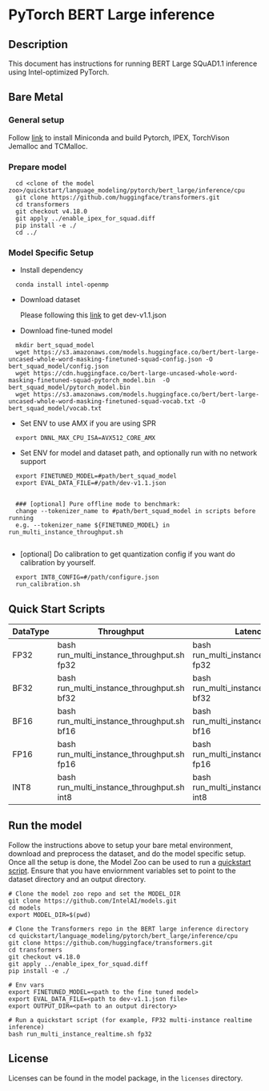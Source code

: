 <!--- 0. Title -->
# PyTorch BERT Large inference

<!-- 10. Description -->
## Description

This document has instructions for running BERT Large SQuAD1.1 inference using
Intel-optimized PyTorch.

## Bare Metal
### General setup

Follow [link](/docs/general/pytorch/BareMetalSetup.md) to install Miniconda and build Pytorch, IPEX, TorchVison Jemalloc and TCMalloc.

### Prepare model
```
  cd <clone of the model zoo>/quickstart/language_modeling/pytorch/bert_large/inference/cpu
  git clone https://github.com/huggingface/transformers.git
  cd transformers
  git checkout v4.18.0
  git apply ../enable_ipex_for_squad.diff
  pip install -e ./
  cd ../

```
### Model Specific Setup
* Install dependency
```
  conda install intel-openmp
```

* Download dataset

  Please following this [link](https://github.com/huggingface/transformers/tree/v3.0.2/examples/question-answering) to get dev-v1.1.json

* Download fine-tuned model
```
  mkdir bert_squad_model
  wget https://s3.amazonaws.com/models.huggingface.co/bert/bert-large-uncased-whole-word-masking-finetuned-squad-config.json -O bert_squad_model/config.json
  wget https://cdn.huggingface.co/bert-large-uncased-whole-word-masking-finetuned-squad-pytorch_model.bin  -O bert_squad_model/pytorch_model.bin
  wget https://s3.amazonaws.com/models.huggingface.co/bert/bert-large-uncased-whole-word-masking-finetuned-squad-vocab.txt -O bert_squad_model/vocab.txt
```

* Set ENV to use AMX if you are using SPR
```
  export DNNL_MAX_CPU_ISA=AVX512_CORE_AMX
```

* Set ENV for model and dataset path, and optionally run with no network support
```
  export FINETUNED_MODEL=#path/bert_squad_model
  export EVAL_DATA_FILE=#/path/dev-v1.1.json
  
  
  ### [optional] Pure offline mode to benchmark:
  change --tokenizer_name to #path/bert_squad_model in scripts before running
  e.g. --tokenizer_name ${FINETUNED_MODEL} in run_multi_instance_throughput.sh
  
```

* [optional] Do calibration to get quantization config if you want do calibration by yourself.
```
  export INT8_CONFIG=#/path/configure.json
  run_calibration.sh
```

## Quick Start Scripts

|  DataType   | Throughput  |  Latency    |   Accuracy  |
| ----------- | ----------- | ----------- | ----------- |
| FP32        | bash run_multi_instance_throughput.sh fp32 | bash run_multi_instance_realtime.sh fp32 | bash run_accuracy.sh fp32 |
| BF32        | bash run_multi_instance_throughput.sh bf32 | bash run_multi_instance_realtime.sh bf32 | bash run_accuracy.sh bf32 |
| BF16        | bash run_multi_instance_throughput.sh bf16 | bash run_multi_instance_realtime.sh bf16 | bash run_accuracy.sh bf16 |
| FP16        | bash run_multi_instance_throughput.sh fp16 | bash run_multi_instance_realtime.sh fp16 | bash run_accuracy.sh fp16 |
| INT8        | bash run_multi_instance_throughput.sh int8 | bash run_multi_instance_realtime.sh int8 | bash run_accuracy.sh int8 |

## Run the model

Follow the instructions above to setup your bare metal environment, download and
preprocess the dataset, and do the model specific setup. Once all the setup is done,
the Model Zoo can be used to run a [quickstart script](#quick-start-scripts).
Ensure that you have enviornment variables set to point to the dataset directory
and an output directory.

```
# Clone the model zoo repo and set the MODEL_DIR
git clone https://github.com/IntelAI/models.git
cd models
export MODEL_DIR=$(pwd)

# Clone the Transformers repo in the BERT large inference directory
cd quickstart/language_modeling/pytorch/bert_large/inference/cpu
git clone https://github.com/huggingface/transformers.git
cd transformers
git checkout v4.18.0
git apply ../enable_ipex_for_squad.diff
pip install -e ./

# Env vars
export FINETUNED_MODEL=<path to the fine tuned model>
export EVAL_DATA_FILE=<path to dev-v1.1.json file>
export OUTPUT_DIR=<path to an output directory>

# Run a quickstart script (for example, FP32 multi-instance realtime inference)
bash run_multi_instance_realtime.sh fp32
```

<!--- 80. License -->
## License

Licenses can be found in the model package, in the `licenses` directory.

